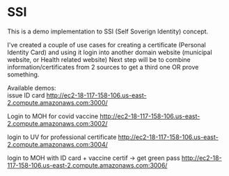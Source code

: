 # SSI

This is a demo implementation to SSI (Self Soverign Identity) concept.

I've created a couple of use cases for creating a certificate (Personal Identity Card) and using it login into another domain website (municipal website, or Health related website)
Next step will be to combine information/certificates from 2 sources to get a third one OR prove something. 


Available demos: <br/>
issue ID card
http://ec2-18-117-158-106.us-east-2.compute.amazonaws.com:3000/

Login to MOH for covid vaccine
http://ec2-18-117-158-106.us-east-2.compute.amazonaws.com:3002/

login to UV for professional certificate
http://ec2-18-117-158-106.us-east-2.compute.amazonaws.com:3004/

login to MOH with ID card + vaccine certif -> get green pass
http://ec2-18-117-158-106.us-east-2.compute.amazonaws.com:3006/
